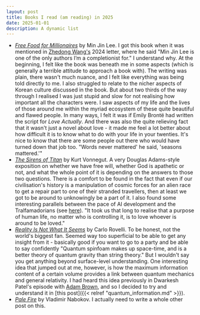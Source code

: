 ```yaml
---
layout: post
title: Books I read (am reading) in 2025
date: 2025-01-01
description: A dynamic list
---
```


* [_Free Food for Millionaires_](https://www.goodreads.com/book/show/40727626-free-food-for-millionaires?ac=1&from_search=true&qid=j8GaQuqoDW&rank=1) by Min Jin Lee. I got this book when it was mentioned in [Zhedong Wang's](https://zhengdongwang.com/2024/12/29/2024-letter.html) 2024 letter, where he said "Min Jin Lee is one of the only authors I’m a completionist for." I understand why. At the beginning, I felt like the book was beneath me in some aspects (which is generally a terrible attitude to approach a book with). The writing was plain, there wasn't much nuance, and I felt like everything was being told directly to me. I also struggled to relate to the nicher aspects of Korean culture discussed in the book. But about two thirds of the way through I realised I was just stupid and slow for not realising how important all the characters were. I saw aspects of my life and the lives of those around me within the myriad ecosystem of these quite beautiful and flawed people. In many ways, I felt it was if Emily Brontë had written the script for _Love Actually_. And there was also the quite relieving fact that it wasn't just a novel about love - it made me feel a lot better about how difficult it is to know what to do with your life in your twenties. It's nice to know that there are some people out there who would have turned down that job too. "Words never mattered' he said, 'seasons mattered.'"
* [_The Sirens of Titan_](https://www.goodreads.com/book/show/4982.The_Sirens_of_Titan) by Kurt Vonnegut. A very Douglas Adams-style exposition on whether we have free will, whether God is apathetic or not, and what the whole point of it is depending on the answers to those two questions. There is a comfort to be found in the fact that even if our civilisation's history is a manipulation of cosmic forces for an alien race to get a repair part to one of their stranded travellers, then at least we got to be around to unknowingly be a part of it. I also found some interesting parallels between the pace of AI development and the Tralfamadorians (see [here](https://www.lesswrong.com/posts/PKoGicBvbomuBzJYE/the-nihilism-of-neurips)). "It took us that long to realise that a purpose of human life, no matter who is controlling it, is to love whoever is around to be loved."
* [_Reality Is Not What It Seems_](https://www.goodreads.com/book/show/29767627-reality-is-not-what-it-seems) by Carlo Rovelli. To be honest, not the world's biggest fan. Seemed way too superficial to be able to get any insight from it - basically good if you want to go to a party and be able to say confidently "Quantum spinfoam makes up space-time, and is a better theory of quantum gravity than string theory." But I wouldn't say you get anything beyond surface-level understanding. One interesting idea that jumped out at me, however, is how the maximum information content of a certain volume provides a link between quantum mechanics and general relativity. I had heard this idea previously in Dwarkesh Patel's episode with [Adam Brown](https://www.dwarkeshpatel.com/p/adam-brown), and so I decided to try and understand it in [this post]({{< relref "quantum_information.md" >}}).
* [_Pale Fire_](https://www.goodreads.com/book/show/7805.Pale_Fire) by Vladimir Nabokov. I actually need to write a whole other post on this.